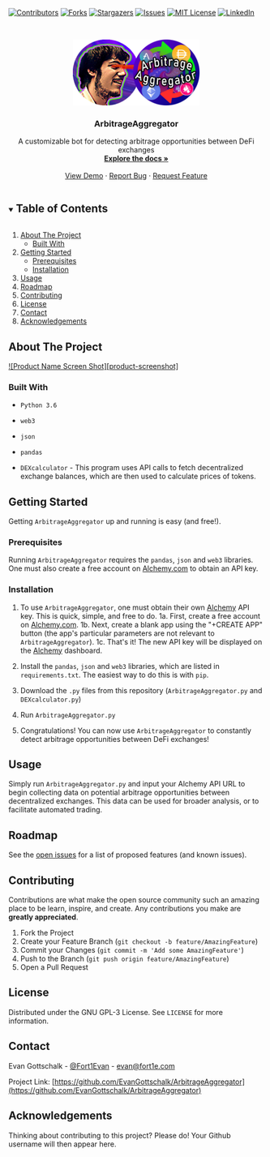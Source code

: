 [![Contributors][contributors-shield]][contributors-url]
[![Forks][forks-shield]][forks-url]
[![Stargazers][stars-shield]][stars-url]
[![Issues][issues-shield]][issues-url]
[![MIT License][license-shield]][license-url]
[![LinkedIn][linkedin-shield]][linkedin-url]



<!-- PROJECT LOGO -->
<br />
<p align="center">
  <a href="https://github.com/EvanGottschalk/ArbitrageAggregator">
    <img src="images/logo.png" alt="Logo" width="250" height="130">
  </a>

  <h3 align="center">ArbitrageAggregator</h3>

  <p align="center">
    A customizable bot for detecting arbitrage opportunities between DeFi exchanges
    <br />
    <a href="https://github.com/EvanGottschalk/ArbitrageAggregator"><strong>Explore the docs »</strong></a>
    <br />
    <br />
    <a href="https://github.com/EvanGottschalk/ArbitrageAggregator">View Demo</a>
    ·
    <a href="https://github.com/EvanGottschalk/ArbitrageAggregator/issues">Report Bug</a>
    ·
    <a href="https://github.com/EvanGottschalk/ArbitrageAggregator/issues">Request Feature</a>
  </p>
</p>



<!-- TABLE OF CONTENTS -->
<details open="open">
  <summary><h2 style="display: inline-block">Table of Contents</h2></summary>
  <ol>
    <li>
      <a href="#about-the-project">About The Project</a>
      <ul>
        <li><a href="#built-with">Built With</a></li>
      </ul>
    </li>
    <li>
      <a href="#getting-started">Getting Started</a>
      <ul>
        <li><a href="#prerequisites">Prerequisites</a></li>
        <li><a href="#installation">Installation</a></li>
      </ul>
    </li>
    <li><a href="#usage">Usage</a></li>
    <li><a href="#roadmap">Roadmap</a></li>
    <li><a href="#contributing">Contributing</a></li>
    <li><a href="#license">License</a></li>
    <li><a href="#contact">Contact</a></li>
    <li><a href="#acknowledgements">Acknowledgements</a></li>
  </ol>
</details>



<!-- ABOUT THE PROJECT -->
## About The Project

[![Product Name Screen Shot][product-screenshot]](https://example.com)


### Built With

* `Python 3.6`

* `web3`

* `json`

* `pandas`

* `DEXcalculator` - This program uses API calls to fetch decentralized exchange balances, which are then used to calculate prices of tokens.


<!-- GETTING STARTED -->
## Getting Started

Getting `ArbitrageAggregator` up and running is easy (and free!).

### Prerequisites

Running `ArbitrageAggregator` requires the `pandas`, `json` and `web3` libraries. One must also create a free account on [Alchemy.com](https://www.alchemy.com/) to obtain an API key.


### Installation

1. To use `ArbitrageAggregator`, one must obtain their own [Alchemy](https://www.alchemy.com/) API key. This is quick, simple, and free to do.
  1a. First, create a free account on [Alchemy.com](https://www.alchemy.com/).
  1b. Next, create a blank app using the "+CREATE APP" button (the app's particular parameters are not relevant to `ArbitrageAggregator`).
  1c. That's it! The new API key will be displayed on the [Alchemy](https://www.alchemy.com/) dashboard.

2. Install the `pandas`, `json` and `web3` libraries, which are listed in `requirements.txt`. The easiest way to do this is with `pip`.

3. Download the `.py` files from this repository (`ArbitrageAggregator.py` and `DEXcalculator.py`)

4. Run `ArbitrageAggregator.py`

5. Congratulations! You can now use `ArbitrageAggregator` to constantly detect arbitrage opportunities between DeFi exchanges!



<!-- USAGE EXAMPLES -->
## Usage

Simply run `ArbitrageAggregator.py` and input your Alchemy API URL to begin collecting data on potential arbitrage opportunities between decentralized exchanges. This data can be used for broader analysis, or to facilitate automated trading.



<!-- ROADMAP -->
## Roadmap

See the [open issues](https://github.com/EvanGottschalk/ArbitrageAggregator/issues) for a list of proposed features (and known issues).



<!-- CONTRIBUTING -->
## Contributing

Contributions are what make the open source community such an amazing place to be learn, inspire, and create. Any contributions you make are **greatly appreciated**.

1. Fork the Project
2. Create your Feature Branch (`git checkout -b feature/AmazingFeature`)
3. Commit your Changes (`git commit -m 'Add some AmazingFeature'`)
4. Push to the Branch (`git push origin feature/AmazingFeature`)
5. Open a Pull Request



<!-- LICENSE -->
## License

Distributed under the GNU GPL-3 License. See `LICENSE` for more information.



<!-- CONTACT -->
## Contact

Evan Gottschalk - [@Fort1Evan](https://twitter.com/Fort1Evan) - evan@fort1e.com

Project Link: [https://github.com/EvanGottschalk/ArbitrageAggregator](https://github.com/EvanGottschalk/ArbitrageAggregator)



<!-- ACKNOWLEDGEMENTS -->
## Acknowledgements

Thinking about contributing to this project? Please do! Your Github username will then appear here.





<!-- MARKDOWN LINKS & IMAGES -->
<!-- https://www.markdownguide.org/basic-syntax/#reference-style-links -->
[contributors-shield]: https://img.shields.io/github/contributors/EvanGottschalk/ArbitrageAggregator.svg?style=for-the-badge
[contributors-url]: https://github.com/EvanGottschalk/ArbitrageAggregator/graphs/contributors
[forks-shield]: https://img.shields.io/github/forks/EvanGottschalk/ArbitrageAggregator.svg?style=for-the-badge
[forks-url]: https://github.com/EvanGottschalk/ArbitrageAggregator/network/members
[stars-shield]: https://img.shields.io/github/stars/EvanGottschalk/ArbitrageAggregator.svg?style=for-the-badge
[stars-url]: https://github.com/EvanGottschalk/ArbitrageAggregator/stargazers
[issues-shield]: https://img.shields.io/github/issues/EvanGottschalk/ArbitrageAggregator.svg?style=for-the-badge
[issues-url]: https://github.com/EvanGottschalk/ArbitrageAggregator/issues
[license-shield]: https://img.shields.io/github/license/EvanGottschalk/ArbitrageAggregator.svg?style=for-the-badge
[license-url]: https://github.com/EvanGottschalk/ArbitrageAggregator/blob/master/LICENSE.txt
[linkedin-shield]: https://img.shields.io/badge/-LinkedIn-black.svg?style=for-the-badge&logo=linkedin&colorB=555
[linkedin-url]: https://linkedin.com/in/EvanGottschalk